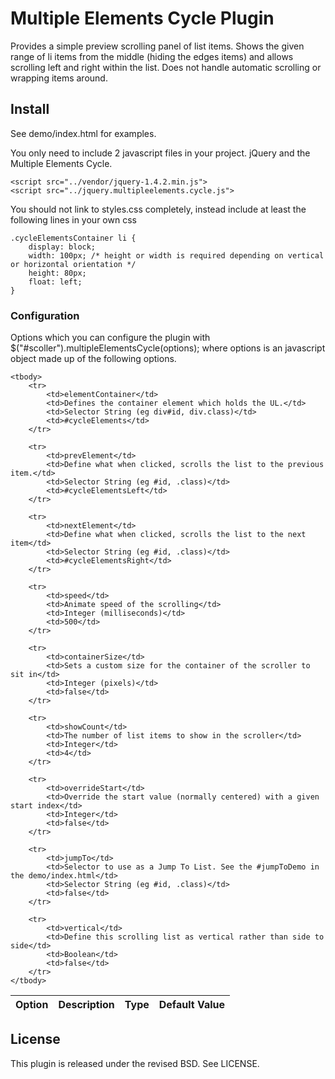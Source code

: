 # Multiple Elements Cycle Plugin

Provides a simple preview scrolling panel of list items. Shows the given range of li items from the middle (hiding the edges items) and allows scrolling left and right within the list. Does not handle automatic scrolling or wrapping items around.

## Install

See demo/index.html for examples. 

You only need to include 2 javascript files in your project. jQuery and the Multiple Elements Cycle.

	<script src="../vendor/jquery-1.4.2.min.js">
	<script src="../jquery.multipleelements.cycle.js">
	
You should not link to styles.css completely, instead include at least the following lines in your own css

	.cycleElementsContainer li {
		display: block;
		width: 100px; /* height or width is required depending on vertical or horizontal orientation */
		height: 80px;
		float: left;
	}
	
### Configuration

Options which you can configure the plugin with $("#scoller").multipleElementsCycle(options); where options is an javascript object made up
of the following options.
	
<table>
	<thead>
		<tr>
			<th>Option</th>
			<th>Description</th>
			<th>Type</th>
			<th>Default Value</th>
		</tr>
	</thead>
	
	<tbody>
		<tr>
			<td>elementContainer</td>
			<td>Defines the container element which holds the UL.</td>
			<td>Selector String (eg div#id, div.class)</td>
			<td>#cycleElements</td>
		</tr>
		
		<tr>
			<td>prevElement</td>
			<td>Define what when clicked, scrolls the list to the previous item.</td>
			<td>Selector String (eg #id, .class)</td>
			<td>#cycleElementsLeft</td>
		</tr>
		
		<tr>
			<td>nextElement</td>
			<td>Define what when clicked, scrolls the list to the next item</td>
			<td>Selector String (eg #id, .class)</td>
			<td>#cycleElementsRight</td>
		</tr>
		
		<tr>
			<td>speed</td>
			<td>Animate speed of the scrolling</td>
			<td>Integer (milliseconds)</td>
			<td>500</td>
		</tr>
		
		<tr>
			<td>containerSize</td>
			<td>Sets a custom size for the container of the scroller to sit in</td>
			<td>Integer (pixels)</td>
			<td>false</td>
		</tr>
		
		<tr>
			<td>showCount</td>
			<td>The number of list items to show in the scroller</td>
			<td>Integer</td>
			<td>4</td>
		</tr>
		
		<tr>
			<td>overrideStart</td>
			<td>Override the start value (normally centered) with a given start index</td>
			<td>Integer</td>
			<td>false</td>
		</tr>
		
		<tr>
			<td>jumpTo</td>
			<td>Selector to use as a Jump To List. See the #jumpToDemo in the demo/index.html</td>
			<td>Selector String (eg #id, .class)</td>
			<td>false</td>
		</tr>
		
		<tr>
			<td>vertical</td>
			<td>Define this scrolling list as vertical rather than side to side</td>
			<td>Boolean</td>
			<td>false</td>
		</tr>
	</tbody>
</table>

## License

This plugin is released under the revised BSD. See LICENSE.